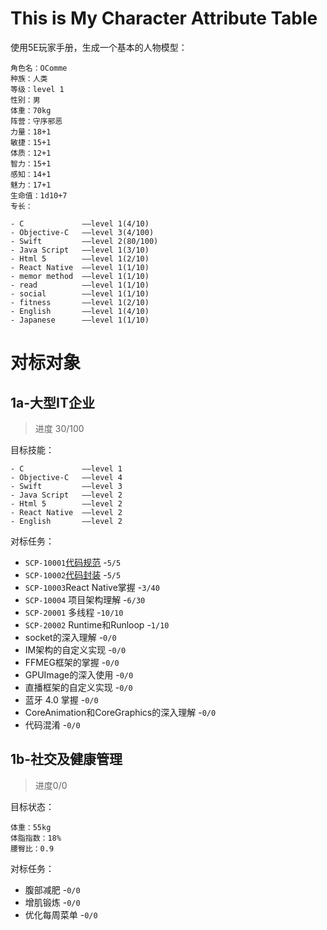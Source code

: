 # This is My Character Attribute Table

使用5E玩家手册，生成一个基本的人物模型：

```
角色名：OComme
种族：人类
等级：level 1
性别：男
体重：70kg
阵营：守序邪恶
力量：18+1
敏捷：15+1
体质：12+1
智力：15+1
感知：14+1
魅力：17+1
生命值：1d10+7
专长：

- C             ——level 1(4/10)
- Objective-C   ——level 3(4/100)
- Swift         ——level 2(80/100)
- Java Script   ——level 1(3/10)
- Html 5        ——level 1(2/10)
- React Native  ——level 1(1/10)
- memor method  ——level 1(1/10)
- read          ——level 1(1/10)
- social        ——level 1(1/10)
- fitness       ——level 1(2/10)
- English       ——level 1(4/10)
- Japanese      ——level 1(1/10)
```

# 对标对象

## 1a-大型IT企业
> 进度 30/100

目标技能：

```
- C             ——level 1
- Objective-C   ——level 4
- Swift         ——level 3
- Java Script   ——level 2
- Html 5        ——level 2
- React Native  ——level 2
- English       ——level 2
```

对标任务：

- `SCP-10001`[代码规范](https://ocomme.github.io/post/ios-development/objective-c-coding-standard/) -`5/5`
- `SCP-10002`[代码封装](https://ocomme.github.io/post/ios-development/code-encapsulation/) -`5/5`
- `SCP-10003`React Native掌握 -`3/40`
- `SCP-10004` 项目架构理解 -`6/30`
- `SCP-20001` 多线程 -`10/10`
- `SCP-20002` Runtime和Runloop -`1/10`
- socket的深入理解 -`0/0`
- IM架构的自定义实现 -`0/0`
- FFMEG框架的掌握 -`0/0`
- GPUImage的深入使用 -`0/0`
- 直播框架的自定义实现 -`0/0`
- 蓝牙 4.0 掌握 -`0/0`
- CoreAnimation和CoreGraphics的深入理解 -`0/0`
- 代码混淆 -`0/0`

## 1b-社交及健康管理
> 进度0/0

目标状态：

```
体重：55kg
体脂指数：18%
腰臀比：0.9
```

对标任务：

- 腹部减肥 -`0/0`
- 增肌锻炼 -`0/0`
- 优化每周菜单 -`0/0`


